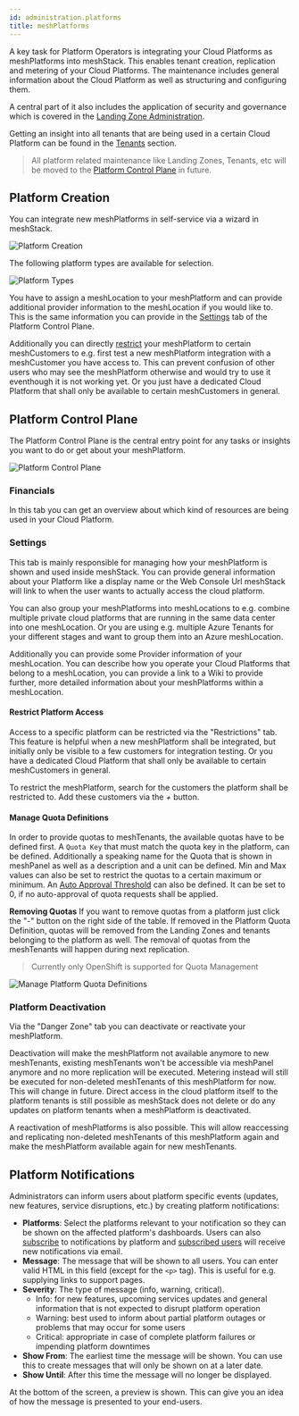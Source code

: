```yaml
---
id: administration.platforms
title: meshPlatforms
---
```


A key task for Platform Operators is integrating your Cloud Platforms as meshPlatforms into meshStack. This enables
tenant creation, replication and metering of your Cloud Platforms. The maintenance includes
general information about the Cloud Platform as well as structuring and configuring them.

A central part of it also includes the application of security and governance which is covered in the
[Landing Zone Administration](administration.landing-zones.md).

Getting an insight into all tenants that are being used in a certain Cloud Platform can be found in the
[Tenants](administration.tenants.md) section.

> All platform related maintenance like Landing Zones, Tenants, etc will be moved to the [Platform Control Plane](#platform-control-plane)
> in future.

## Platform Creation

You can integrate new meshPlatforms in self-service via a wizard in meshStack.

![Platform Creation](assets/platform_maintenance/platform-creation.png)

The following platform types are available for selection.

![Platform Types](assets/platform_maintenance/platform-types.png)

You have to assign a meshLocation to your meshPlatform and can provide additional provider information to the meshLocation if you
would like to. This is the same information you can provide in the [Settings](#settings) tab of the Platform Control Plane.

Additionally you can directly [restrict](#restrict-platform-access) your meshPlatform to certain meshCustomers to e.g. first test a new meshPlatform integration
with a meshCustomer you have access to. This can prevent confusion of other users who may see the meshPlatform otherwise
and would try to use it eventhough it is not working yet. Or you just have a dedicated Cloud Platform that shall only be available
to certain meshCustomers in general.

## Platform Control Plane

The Platform Control Plane is the central entry point for any tasks or insights you want to do or get about your meshPlatform.

![Platform Control Plane](assets/platform_maintenance/control-plane.png)

### Financials

In this tab you can get an overview about which kind of resources are being used in your Cloud Platform.

### Settings

This tab is mainly responsible for managing how your meshPlatform is shown and used inside meshStack. You can provide general information
about your Platform like a display name or the Web Console Url meshStack will link to when the user wants to actually access the cloud platform.

You can also group your meshPlatforms into meshLocations to e.g. combine multiple private cloud platforms that are running in the same data center
into one meshLocation. Or you are using e.g. multiple Azure Tenants for your different stages and want to group them into an Azure meshLocation.

Additionally you can provide some Provider information of your meshLocation. You can describe how you operate your Cloud Platforms that belong to a meshLocation,
you can provide a link to a Wiki to provide further, more detailed information about your meshPlatforms within a meshLocation.

#### Restrict Platform Access

Access to a specific platform can be restricted via the "Restrictions" tab. This feature is helpful
when a new meshPlatform shall be integrated, but initially only be visible to a few customers for integration testing.
Or you have a dedicated Cloud Platform that shall only be available to certain meshCustomers in general.

To restrict the meshPlatform, search for the customers the platform shall be restricted to.
Add these customers via the *+* button.

#### Manage Quota Definitions

In order to provide quotas to meshTenants, the available quotas have to be defined first. A `Quota Key` that must match the quota key in the platform, can be defined. Additionally a speaking name for the Quota that is shown in meshPanel as well as a description and a unit can be defined. Min and Max values can also be set to restrict the quotas to a certain maximum or minimum. An [Auto Approval Threshold](meshcloud.tenant-quota.md#auto-approval-of-tenant-quota-requests) can also be defined. It can be set to 0, if no auto-approval of quota requests shall be applied.

**Removing Quotas**
If you want to remove quotas from a platform just click the "-" button on the right side of the table. If removed in the Platform Quota Definition, quotas will be removed from the Landing Zones and tenants belonging to the platform as well. The removal of quotas from the meshTenants will happen during next replication.

> Currently only OpenShift is supported for Quota Management

![Manage Platform Quota Definitions](assets/tenants/platform-quota-definitions.png)

### Platform Deactivation

Via the "Danger Zone" tab you can deactivate or reactivate your meshPlatform.

Deactivation will make the meshPlatform not available anymore to new meshTenants, existing meshTenants won't be accessible via meshPanel anymore and no more replication will be executed. Metering instead will still be executed for non-deleted meshTenants of this meshPlatform for now. This will change in future. Direct access in the cloud platform itself to the platform tenants is still possible as meshStack does not delete or do any updates on platform tenants when a meshPlatform is deactivated.

A reactivation of meshPlatforms is also possible. This will allow reaccessing and replicating non-deleted meshTenants of this meshPlatform again and make the meshPlatform available again for new meshTenants.

## Platform Notifications

Administrators can inform users about platform specific events (updates, new features, service disruptions, etc.) by creating platform
notifications:

- **Platforms**: Select the platforms relevant to your notification so they can be shown on the affected platform's dashboards. Users
  can also [subscribe](meshcloud.profile.md#profile) to notifications by platform and [subscribed users](./meshcloud.profile.md#platform-notification-subscriptions) will receive new notifications via email.
- **Message**: The message that will be shown to all users. You can enter valid HTML in this field (except for the `<p>` tag). This is useful for e.g. supplying links to support pages.
- **Severity**: The type of message (info, warning, critical).
  - Info: for new features, upcoming services updates and general information that is not expected to disrupt platform operation
  - Warning: best used to inform about partial platform outages or problems that may occur for some users
  - Critical: appropriate in case of complete platform failures or impending platform downtimes
- **Show From**: The earliest time the message will be shown. You can use this to create messages that will only be shown on at a later date.
- **Show Until**: After this time the message will no longer be displayed.

At the bottom of the screen, a preview is shown. This can give you an idea of how the message is presented to your end-users.
